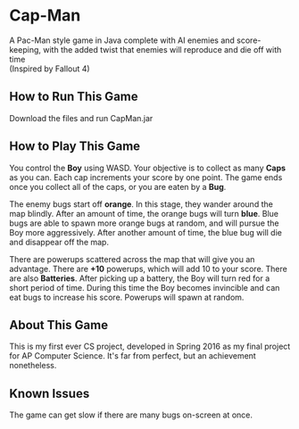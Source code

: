 # Cap-Man
A Pac-Man style game in Java complete with AI enemies and score-keeping, with 
the added twist that enemies will reproduce and die off with time  
(Inspired by Fallout 4)

How to Run This Game
--------------------------------------------------------------------------------
Download the files and run CapMan.jar

How to Play This Game
--------------------------------------------------------------------------------
You control the **Boy** using WASD. Your objective is to collect as many **Caps** as you
can. Each cap increments your score by one point. The game ends once you collect
all of the caps, or you are eaten by a **Bug**.

The enemy bugs start off **orange**. In this stage, they wander around the map 
blindly. After an amount of time, the orange bugs will turn **blue**. Blue bugs are 
able to spawn more orange bugs at random, and will pursue the Boy more 
aggressively. After another amount of time, the blue bug will die and disappear
off the map.

There are powerups scattered across the map that will give you an advantage.
There are **+10** powerups, which will add 10 to your score. There are also **Batteries**.
After picking up a battery, the Boy will turn red for a short period of time. 
During this time the Boy becomes invincible and can eat bugs to increase his 
score. Powerups will spawn at random.

About This Game
--------------------------------------------------------------------------------
This is my first ever CS project, developed in Spring 2016 as my final project 
for AP Computer Science. It's far from perfect, but an achievement nonetheless.

Known Issues
--------------------------------------------------------------------------------
The game can get slow if there are many bugs on-screen at once. 
